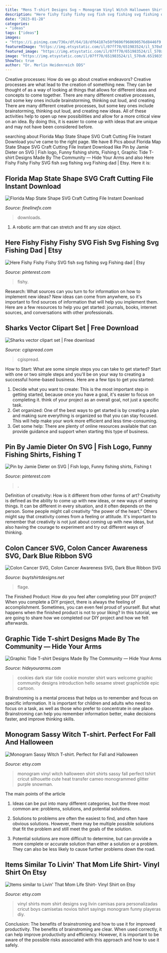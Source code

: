 ```yaml
---
title: "Mens T-shirt Designs Svg ~ Monogram Vinyl Witch Halloween Shirt Shirts Sassy Fall Perfect Tshirt Cricut Silhouette Cute Heat Transfer Cameo Monogrammed Glitter Purple Snowman"
description: "Here fishy fishy fishy svg fish svg fishing svg fishing dad"
date: "2023-01-28"
categories:
- "ideas"
tags: ["ideas"]
images:
- "https://i.pinimg.com/736x/df/64/18/df64187e50f9696f960690576d8446f9.jpg"
featuredImage: "https://img.etsystatic.com/il/07ff70/651983524/il_570xN.651983524_nizz.jpg?version=1"
featured_image: "https://img.etsystatic.com/il/07ff70/651983524/il_570xN.651983524_nizz.jpg?version=1"
image: "https://img.etsystatic.com/il/07ff70/651983524/il_570xN.651983524_nizz.jpg?version=1"
ShowToc: true
author: "Dr. Merlin Heidenreich DDS"
---
```



Creative processes: How do we go about creative endeavors?
Creative processes are what lead to the creation of something new. They can be thought of as a way of looking at things that allows for different ideas and concepts to come together. There are many different creative processes, but some key ones include brainstorming, thinking out loud, and creating 
There are many different creative processes, but some key ones include brainstorming, thinking out loud, and creating new ideas. All of these activities help to open up new possibilities and allow for a more critical view on an idea. By doing this, it is easier to come up with ideas that are unique and may not have been considered before.

	

		
searching about Florida Map State Shape SVG Craft Cutting File Instant Download you've came to the right page. We have 8 Pics about Florida Map State Shape SVG Craft Cutting File Instant Download like Pin by Jamie Dieter on SVG | Fish logo, Funny fishing shirts, Fishing t, Graphic Tide T-shirt Designs Made By The Community — Hide Your Arms and also Here Fishy Fishy Fishy SVG fish svg fishing svg Fishing dad | Etsy. Here it is:
		
    
## Florida Map State Shape SVG Craft Cutting File Instant Download

<img loading=lazy src="https://cdn.shopify.com/s/files/1/2680/5104/products/FloridaStateShapeOutlineSVG_1200x1200.jpg?v=1584834454" onerror="this.onerror=null;this.src='https://tse1.mm.bing.net/th?id=OIP.-GRxLIrJ_q3WGEZl_D2WEgHaFz&amp;pid=15.1';" alt="Florida Map State Shape SVG Craft Cutting File Instant Download">

_Source: finelinefx.com_

>downloads. 

	

1. A robotic arm that can stretch and fit any size object.

    
## Here Fishy Fishy Fishy SVG Fish Svg Fishing Svg Fishing Dad | Etsy

<img loading=lazy src="https://i.pinimg.com/736x/08/3f/b8/083fb82c07f10588601b00638c96148a.jpg" onerror="this.onerror=null;this.src='https://tse1.mm.bing.net/th?id=OIP.Ro2Ppq7D1ZGAIs5SomcPEwHaHC&amp;pid=15.1';" alt="Here Fishy Fishy Fishy SVG fish svg fishing svg Fishing dad | Etsy">

_Source: pinterest.com_

>fishy. 

	

Research: What sources can you turn to for information on how to implement new ideas?
New ideas can come from anywhere, so it's important to find sources of information that will help you implement them. Here are a few resources to help you get started: journals, books, internet sources, and conversations with other professionals.

    
## Sharks Vector Clipart Set | Free Download

<img loading=lazy src="http://cgispread.com/wp-content/uploads/2014/02/Sharks-clipart-set-vector.jpg" onerror="this.onerror=null;this.src='https://tse2.mm.bing.net/th?id=OIP.Dv2hcOELUn6I5oyyoXd3-gHaKG&amp;pid=15.1';" alt="Sharks vector clipart set | Free download">

_Source: cgispread.com_

>cgispread. 

	

How to Start: What are some simple steps you can take to get started?
Start with one or two simple steps and you'll be on your way to creating a successful home-based business. Here are a few tips to get you started: 
1. Decide what you want to create: This is the most important step in getting started, because once you have a goal, it's easier to focus on completing it. think of your project as an overall goal, not just a specific task. 
2. Get organized: One of the best ways to get started is by creating a plan and making sure everything is organized so that you can stay focused. This will help make your work more efficient and less time-consuming. 
3. Get some help: There are plenty of online resources available that can provide guidance and support when starting this type of business.

    
## Pin By Jamie Dieter On SVG | Fish Logo, Funny Fishing Shirts, Fishing T

<img loading=lazy src="https://i.pinimg.com/736x/df/64/18/df64187e50f9696f960690576d8446f9.jpg" onerror="this.onerror=null;this.src='https://tse3.mm.bing.net/th?id=OIP.UdQehQ6KyH_Sue7bk69gGgHaJ4&amp;pid=15.1';" alt="Pin by Jamie Dieter on SVG | Fish logo, Funny fishing shirts, Fishing t">

_Source: pinterest.com_

>. 

	

Definition of creativity: How is it different from other forms of art?
Creativity is defined as the ability to come up with new ideas, or new ways of seeing things. It can be different in every situation, and it often depends on the person. Some people might call creativity "the power of the heart." Others might say that creativity comes from a feeling or attitude. It's important to remember that creativity is not just about coming up with new ideas, but also having the courage to experiment and try out different ways of thinking.

    
## Colon Cancer SVG, Colon Cancer Awareness SVG, Dark Blue Ribbon SVG

<img loading=lazy src="https://www.buytshirtdesigns.net/wp-content/uploads/2020/09/Display-Image-Etsy-139.jpg" onerror="this.onerror=null;this.src='https://tse2.mm.bing.net/th?id=OIP.2DBv98GAHcqQYHzBHyhpkgHaF-&amp;pid=15.1';" alt="Colon Cancer SVG, Colon Cancer Awareness SVG, Dark Blue Ribbon SVG">

_Source: buytshirtdesigns.net_

>flage. 

	

The Finished Product: How do you feel after completing your DIY project?
When you complete a DIY project, there is always the feeling of accomplishment. Sometimes, you can even feel proud of yourself. But what happens when the finished product is not to your liking? In this tutorial, we are going to share how we completed our DIY project and how we felt afterwards.

    
## Graphic Tide T-shirt Designs Made By The Community — Hide Your Arms

<img loading=lazy src="http://hideyourarms.com/wp-content/uploads/2015/01/578_dark-cookies.png" onerror="this.onerror=null;this.src='https://tse4.mm.bing.net/th?id=OIP._FyaTPKT7_1jvs0wZV_ISQHaFx&amp;pid=15.1';" alt="Graphic Tide T-shirt Designs Made By The Community — Hide Your Arms">

_Source: hideyourarms.com_

>cookies dark star tide cookie monster shirt wars welcome graphic community designs introduction hello sesame street graphictide epic cartoon. 

	

Brainstroming is a mental process that helps us to remember and focus on specific information. It is important for children and adults who need to focus on a task, as well as those who prefer to concentrate in one place. Brainstroming can help you remember information better, make decisions faster, and improve thinking skills.

    
## Monogram Sassy Witch T-shirt. Perfect For Fall And Halloween

<img loading=lazy src="https://img.etsystatic.com/il/07ff70/651983524/il_570xN.651983524_nizz.jpg?version=1" onerror="this.onerror=null;this.src='https://tse4.mm.bing.net/th?id=OIP.5_bHgYYhV-_zm2Q1Nzp-XQHaLG&amp;pid=15.1';" alt="Monogram Sassy Witch T-shirt. Perfect for Fall and Halloween">

_Source: etsy.com_

>monogram vinyl witch halloween shirt shirts sassy fall perfect tshirt cricut silhouette cute heat transfer cameo monogrammed glitter purple snowman. 

	

The main points of the article
1. Ideas can be put into many different categories, but the three most common are: problems, solutions, and potential solutions.
2. Solutions to problems are often the easiest to find, and often have obvious solutions. However, there may be multiple possible solutions that fit the problem and still meet the goals of the solution.

3. Potential solutions are more difficult to determine, but can provide a more complete or accurate solution than either a solution or a problem. They can also be less likely to cause further problems down the road.

    
## Items Similar To Livin&#039; That Mom Life Shirt- Vinyl Shirt On Etsy

<img loading=lazy src="https://img.etsystatic.com/il/3f848e/1053893049/il_570xN.1053893049_7xlq.jpg?version=1" onerror="this.onerror=null;this.src='https://tse4.mm.bing.net/th?id=OIP.gyW6hrLvwhlyLkf4bxYxlwHaJ4&amp;pid=15.1';" alt="Items similar to Livin&#039; That Mom Life Shirt- Vinyl Shirt on Etsy">

_Source: etsy.com_

>vinyl shirts mom shirt designs svg livin camisas para personalizadas cricut boys camisetas novios tshirt sayings monogram funny playeras diy. 

	

Conclusion: The benefits of brainstroming and how to use it for improved productivity.
The benefits of brainstroming are clear. When used correctly, it can help improve productivity and efficiency. However, it is important to be aware of the possible risks associated with this approach and how to use it safely.

